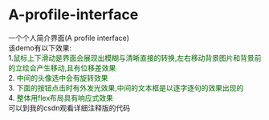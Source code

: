 # A-profile-interface
一个个人简介界面(A profile interface)<br/>
该demo有以下效果:<br/>
1.<font color="#006600">鼠标上下滑动是界面会展现出模糊与清晰直接的转换,左右移动背景图片和背景前的立绘会产生移动,且有位移差效果</font><br/>
2. <font color="#006600">中间的头像选中会有旋转效果</font><br/>
3. <font color="#006600">下面的按钮点击时有外发光效果,中间的文本框是以逐字逐句的效果出现的</font><br/>
4. <font color="#006600">整体用flex布局具有响应式效果</font><br/>
可以到我的csdn观看详细注释版的代码
